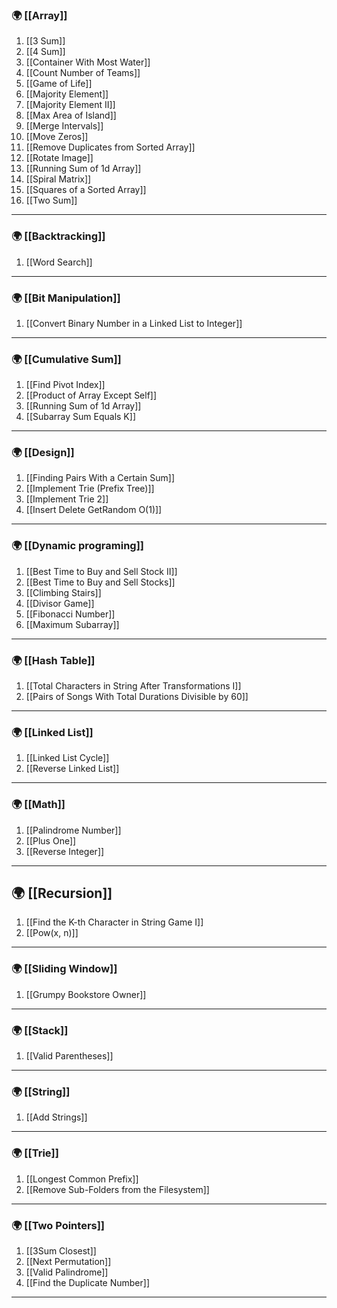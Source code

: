### 🌍 [[Array]]

1. [[3 Sum]]
2. [[4 Sum]]
3. [[Container With Most Water]]
4. [[Count Number of Teams]]
5. [[Game of Life]]
6. [[Majority Element]]
7. [[Majority Element II]] 
8. [[Max Area of Island]]
9. [[Merge Intervals]]
10. [[Move Zeros]]
11. [[Remove Duplicates from Sorted Array]]
12. [[Rotate Image]]
13. [[Running Sum of 1d Array]]
14. [[Spiral Matrix]]
15. [[Squares of a Sorted Array]]
16. [[Two Sum]]
--- 
### 🌍 [[Backtracking]]

1.  [[Word Search]]
--- 
### 🌍 [[Bit Manipulation]]

1.  [[Convert Binary Number in a Linked List to Integer]]
--- 
### 🌍 [[Cumulative Sum]]

1. [[Find Pivot Index]]
2. [[Product of Array Except Self]]
3. [[Running Sum of 1d Array]]
4. [[Subarray Sum Equals K]]
---
### 🌍 [[Design]]

1. [[Finding Pairs With a Certain Sum]]
2. [[Implement Trie (Prefix Tree)]]
3. [[Implement Trie 2]]
4. [[Insert Delete GetRandom O(1)]]
---
### 🌍 [[Dynamic programing]]

1. [[Best Time to Buy and Sell Stock II]]
2. [[Best Time to Buy and Sell Stocks]]
3. [[Climbing Stairs]]
4. [[Divisor Game]]
5. [[Fibonacci Number]]
6. [[Maximum Subarray]]
--- 
### 🌍 [[Hash Table]]

1. [[Total Characters in String After Transformations I]]
2. [[Pairs of Songs With Total Durations Divisible by 60]]
--- 
### 🌍 [[Linked List]]

1. [[Linked List Cycle]]
2. [[Reverse Linked List]]
---
### 🌍 [[Math]]

1. [[Palindrome Number]]
2. [[Plus One]]
3. [[Reverse Integer]]
---
## 🌍 [[Recursion]]

1. [[Find the K-th Character in String Game I]]
2. [[Pow(x, n)]]
---
### 🌍 [[Sliding Window]]

1. [[Grumpy Bookstore Owner]]
---
### 🌍 [[Stack]]

1. [[Valid Parentheses]]
---
### 🌍 [[String]]

1. [[Add Strings]]
---
### 🌍 [[Trie]]

1. [[Longest Common Prefix]]
2. [[Remove Sub-Folders from the Filesystem]]
---

### 🌍 [[Two Pointers]]

1. [[3Sum Closest]]
2. [[Next Permutation]]
3. [[Valid Palindrome]]
4. [[Find the Duplicate Number]]
---